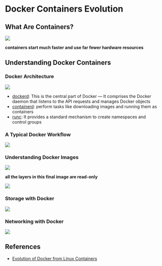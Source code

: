 # Docker Containers Evolution

## What Are Containers?
![](https://www.baeldung.com/wp-content/uploads/sites/2/2020/11/Virtaul-Machines-vs.-Containers.jpg)

**containers start much faster and use far fewer hardware resources**

## Understanding Docker Containers
### Docker Architecture
![](https://www.baeldung.com/wp-content/uploads/sites/2/2020/11/Docker-Components.jpg)

- [dockerd](https://github.com/docker/engine): This is the central part of Docker — It comprises the Docker daemon that listens to the API requests and manages Docker objects
- [containerd](https://containerd.io/): perform tasks like downloading images and running them as containers
- [runc](https://github.com/opencontainers/runc): It provides a standard mechanism to create namespaces and control groups

### A Typical Docker Workflow
![](https://www.baeldung.com/wp-content/uploads/sites/2/2020/11/Docker-Workflow.jpg)

### Understanding Docker Images
![](https://www.baeldung.com/wp-content/uploads/sites/2/2020/11/Docker-Images.jpg)

**all the layers in this final image are read-only**

![](https://www.baeldung.com/wp-content/uploads/sites/2/2020/11/Docker-Containers.jpg)

### Storage with Docker
![](https://www.baeldung.com/wp-content/uploads/sites/2/2020/11/Docker-Storage.jpg)

### Networking with Docker
![](https://www.baeldung.com/wp-content/uploads/sites/2/2020/11/Docker-Bridge-Network.jpg)



## References
- [Evolution of Docker from Linux Containers](https://www.baeldung.com/linux/docker-containers-evolution)